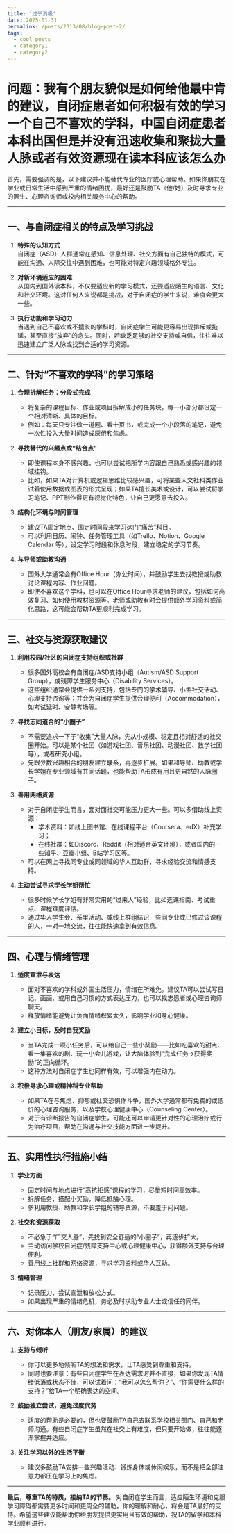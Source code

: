 ```yaml
---
title: '过于消极'
date: 2025-01-31
permalink: /posts/2013/08/blog-post-2/
tags:
  - cool posts
  - category1
  - category2
---
```




问题：我有个朋友貌似是如何给他最中肯的建议，自闭症患者如何积极有效的学习一个自己不喜欢的学科，中国自闭症患者本科出国但是并没有迅速收集和聚拢大量人脉或者有效资源现在读本科应该怎么办
===

首先，需要强调的是，以下建议并不能替代专业的医疗或心理帮助。如果你朋友在学业或日常生活中感到严重的情绪困扰，最好还是鼓励TA（他/她）及时寻求专业的医生、心理咨询师或校内相关服务中心的帮助。

---

## 一、与自闭症相关的特点及学习挑战

1. **特殊的认知方式**  
   自闭症（ASD）人群通常在感知、信息处理、社交方面有自己独特的模式，可能在沟通、人际交往中遇到困难，也可能对特定兴趣领域格外专注。

2. **对新环境适应的困难**  
   从国内到国外读本科，不仅要适应新的学习模式，还要适应陌生的语言、文化和社交环境。这对任何人来说都是挑战，对于自闭症的学生来说，难度会更大一些。

3. **执行功能和学习动力**  
   当遇到自己不喜欢或不擅长的学科时，自闭症学生可能更容易出现排斥或拖延，甚至直接“放弃”的念头。同时，若缺乏足够的社交支持或自信，往往难以迅速建立广泛人脉或找到合适的学习资源。

---

## 二、针对“不喜欢的学科”的学习策略

1. **合理拆解任务：分段式完成**  
   - 将复杂的课程目标、作业或项目拆解成小的任务块，每一小部分都设定一个相对清晰、具体的目标。  
   - 例如：每天只专注做一道题、看十页书，或完成一个小段落的笔记，避免一次性投入大量时间造成厌倦和焦虑。

2. **寻找替代的兴趣点或“结合点”**  
   - 即使课程本身不感兴趣，也可以尝试把所学内容跟自己熟悉或感兴趣的领域挂钩。  
   - 比如，如果TA对计算机或逻辑思维比较感兴趣，可将某些人文社科类作业试着使用数据或图表的形式呈现；如果TA擅长美术或设计，可以尝试将学习笔记、PPT制作得更有视觉化特色，让自己更愿意去投入。

3. **结构化环境与时间管理**  
   - 建议TA固定地点、固定时间段来学习这门“痛苦”科目。  
   - 可以利用日历、闹钟、任务管理工具（如Trello、Notion、Google Calendar 等），设定学习时段和休息时段，建立稳定的学习节奏。

4. **与导师或助教沟通**  
   - 国外大学通常会有Office Hour（办公时间），并鼓励学生去找教授或助教讨论课程内容、作业问题。  
   - 即使不喜欢这个学科，也可以在Office Hour寻求老师的建议，包括如何高效复习、如何使用教材资源等。老师或助教有时会提供额外学习资料或简化思路，这可能会帮助TA更顺利完成学习。

---

## 三、社交与资源获取建议

1. **利用校园/社区的自闭症支持组织或社群**  
   - 很多国外高校会有自闭症/ASD支持小组（Autism/ASD Support Group），或残障学生服务中心（Disability Services）。  
   - 这些组织通常会提供一系列支持，包括专门的学术辅导、小型社交活动、心理支持咨询等；并会为自闭症学生提供合理便利（Accommodation），如考试延时、安静考场等。

2. **寻找志同道合的“小圈子”**  
   - 不需要追求一下子“收集”大量人脉，先从小规模、稳定且相对舒适的社交圈开始。可以是某个社团（如游戏社团、音乐社团、动漫社团、数学社团等），或者研究小组。  
   - 先跟少数兴趣相合的朋友建立联系，再逐步扩展。如果和导师、助教或学长学姐在专业领域有共同话题，也能帮助TA形成有用且更自然的人脉圈子。

3. **善用网络资源**  
   - 对于自闭症学生而言，面对面社交可能压力更大一些。可以多借助线上资源：  
     - 学术资料：如线上图书馆、在线课程平台（Coursera、edX）补充学习；  
     - 在线社群：如Discord、Reddit（相对适合英文环境），或者国内的一些知乎、豆瓣小组、B站学习区等。  
   - 可以在网上寻找同专业或同领域的华人互助群，寻求经验交流和情感支持。

4. **主动尝试寻求学长学姐帮忙**  
   - 很多时候学长学姐有非常实用的“过来人”经验，比如选课指南、考试重点、课程难度评估。  
   - 通过华人学生会、系里活动、或线上群组结识一些同专业或已修过该课程的人，一对一地交流，往往能快速拿到有效信息。

---

## 四、心理与情绪管理

1. **适度宣泄与表达**  
   - 面对不喜欢的学科或外国生活压力，情绪在所难免。建议TA可以尝试写日记、画画、或用自己习惯的方式表达压力，也可以找志愿者或心理咨询师聊天。  
   - 释放情绪能避免让负面情绪积累太久，影响学业和身心健康。

2. **建立小目标，及时自我奖励**  
   - 当TA完成一项小任务后，可以给自己一些小奖励——比如吃喜欢的甜点、看一集喜欢的剧、玩一小会儿游戏，让大脑体验到“完成任务→获得奖励”的正向循环。  
   - 这种方法对自闭症学生也同样有效，可以增强内在动力。

3. **积极寻求心理或精神科专业帮助**  
   - 如果TA在与焦虑、抑郁或社交恐惧作斗争，国外大学通常都有免费的或低价的心理咨询服务，以及学校心理健康中心（Counseling Center）。  
   - 对于有诊断报告的自闭症学生，可能还可以申请更针对性的心理治疗或行为治疗项目，帮助在沟通与社交技能方面进一步提升。

---

## 五、实用性执行措施小结

1. **学业方面**  
   - 固定时间与地点进行“高抗拒感”课程的学习，尽量短时间高效率。  
   - 拆解任务，搭配小奖励，降低抵触心理。  
   - 多利用教授、助教和学长学姐的辅导资源，不要羞于问问题。

2. **社交和资源获取**  
   - 不必急于“广交人脉”，先找到安全舒适的“小圈子”，再逐步扩大。  
   - 主动访问学校自闭症/残障支持中心或心理健康中心，获得额外支持与合理便利。  
   - 善用线上社群和网络资源，寻求学习资料或华人互助。

3. **情绪管理**  
   - 记录压力，尝试宣泄和放松方式。  
   - 如果出现严重的情绪危机，务必及时求助专业人士或信任的同伴。

---

## 六、对你本人（朋友/家属）的建议

1. **支持与倾听**  
   - 你可以更多地倾听TA的想法和需求，让TA感受到尊重和支持。  
   - 同时也要注意：有些自闭症学生在表达需求时并不直接，如果你发现TA情绪低落或状态不佳，可以试着问：“我可以怎么帮你？”、“你需要什么样的支持？”给TA一个明确表达的空间。

2. **鼓励独立尝试，避免过度代劳**  
   - 适度的帮助是必要的，但也要鼓励TA自己去联系学校相关部门、自己和老师沟通。有些自闭症学生虽然在社交上有难度，但只要开始做，往往能逐渐掌握并适应。

3. **关注学习以外的生活平衡**  
   - 建议多鼓励TA安排一些兴趣活动、锻炼身体或休闲娱乐，而不是把全部注意力都压在学习上的焦虑。

---

**最后，尊重TA的特质，接纳TA的节奏。** 对自闭症学生而言，适应陌生环境和克服学习障碍都需要更多时间和更周全的辅助。你的理解和耐心，将会是TA最好的支持。希望这些建议能帮助你给朋友提供更实用且有效的帮助，祝TA的留学和本科学业顺利进行。
